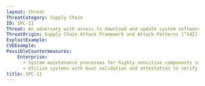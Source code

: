 ```yaml
---
layout: threat
ThreatCategory: Supply Chain
ID: SPC-11
Threat: An adversary with access to download and update system software installs a BIOS containing known vulnerabilities for future exploitation.
ThreatOrigin: Supply Chain Attack Framework and Attack Patterns [^142]
ExploitExample:
CVEExample:
PossibleCountermeasures:
    Enterprise:
      - System maintenance processes for highly sensitive components such as BIOS should require dual authentication to perform, reducing the likelihood a single adversary can introduce malware
      - Utilize systems with boot validation and attestation to verify that only genuine boot code is executed during system start-up, halting start-up if integrity verification for any component fails
title: SPC-11
---
```

